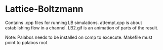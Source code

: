 # Lattice-Boltzmann
Contains .cpp files for running LB simulations. 
attempt.cpp is about establishing flow in a channel. LB2.gif is an animation of parts of the result.

Note: Palabos needs to be installed on comp to excecute. Makefile must point to palabos root
